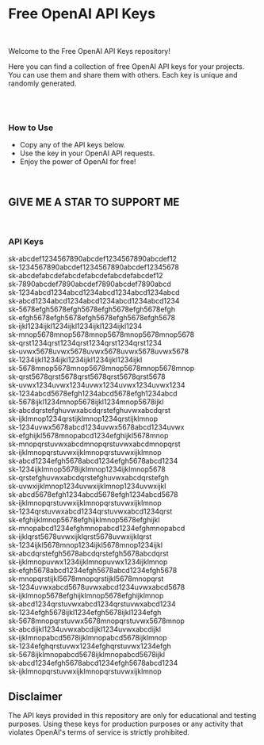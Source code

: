 # Free OpenAI API Keys
<br>
<p>Welcome to the Free OpenAI API Keys repository!</p>
<p>Here you can find a collection of free OpenAI API keys for your projects. You can use them and share them with others. Each key is unique and randomly generated.</p>
<br><br>
<h3>How to Use</h3>
<ul>
  <li>Copy any of the API keys below.</li>
  <li>Use the key in your OpenAI API requests.</li>
  <li>Enjoy the power of OpenAI for free!</li>
</ul>
<br>
<h2>GIVE ME A STAR TO SUPPORT ME</h2>
<br>
<h3>API Keys</h3>
sk-abcdef1234567890abcdef1234567890abcdef12<br>
sk-1234567890abcdef1234567890abcdef12345678<br>
sk-abcdefabcdefabcdefabcdefabcdefabcdef12<br>
sk-7890abcdef7890abcdef7890abcdef7890abcd<br>
sk-1234abcd1234abcd1234abcd1234abcd1234abcd<br>
sk-abcd1234abcd1234abcd1234abcd1234abcd1234<br>
sk-5678efgh5678efgh5678efgh5678efgh5678efgh<br>
sk-efgh5678efgh5678efgh5678efgh5678efgh5678<br>
sk-ijkl1234ijkl1234ijkl1234ijkl1234ijkl1234<br>
sk-mnop5678mnop5678mnop5678mnop5678mnop5678<br>
sk-qrst1234qrst1234qrst1234qrst1234qrst1234<br>
sk-uvwx5678uvwx5678uvwx5678uvwx5678uvwx5678<br>
sk-1234ijkl1234ijkl1234ijkl1234ijkl1234ijkl<br>
sk-5678mnop5678mnop5678mnop5678mnop5678mnop<br>
sk-qrst5678qrst5678qrst5678qrst5678qrst5678<br>
sk-uvwx1234uvwx1234uvwx1234uvwx1234uvwx1234<br>
sk-1234abcd5678efgh1234abcd5678efgh1234abcd<br>
sk-5678ijkl1234mnop5678ijkl1234mnop5678ijkl<br>
sk-abcdqrstefghuvwxabcdqrstefghuvwxabcdqrst<br>
sk-ijklmnop1234qrstijklmnop1234qrstijklmnop<br>
sk-1234uvwx5678abcd1234uvwx5678abcd1234uvwx<br>
sk-efghijkl5678mnopabcd1234efghijkl5678mnop<br>
sk-mnopqrstuvwxabcdmnopqrstuvwxabcdmnopqrst<br>
sk-ijklmnopqrstuvwxijklmnopqrstuvwxijklmnop<br>
sk-abcd1234efgh5678abcd1234efgh5678abcd1234<br>
sk-1234ijklmnop5678ijklmnop1234ijklmnop5678<br>
sk-qrstefghuvwxabcdqrstefghuvwxabcdqrstefgh<br>
sk-uvwxijklmnop1234uvwxijklmnop1234uvwxijkl<br>
sk-abcd5678efgh1234abcd5678efgh1234abcd5678<br>
sk-ijklmnopqrstuvwxijklmnopqrstuvwxijklmnop<br>
sk-1234qrstuvwxabcd1234qrstuvwxabcd1234qrst<br>
sk-efghijklmnop5678efghijklmnop5678efghijkl<br>
sk-mnopabcd1234efghmnopabcd1234efghmnopabcd<br>
sk-ijklqrst5678uvwxijklqrst5678uvwxijklqrst<br>
sk-1234ijkl5678mnop1234ijkl5678mnop1234ijkl<br>
sk-abcdqrstefgh5678abcdqrstefgh5678abcdqrst<br>
sk-ijklmnopuvwx1234ijklmnopuvwx1234ijklmnop<br>
sk-efgh5678abcd1234efgh5678abcd1234efgh5678<br>
sk-mnopqrstijkl5678mnopqrstijkl5678mnopqrst<br>
sk-1234uvwxabcd5678uvwxabcd1234uvwxabcd5678<br>
sk-ijklmnop5678efghijklmnop5678efghijklmnop<br>
sk-abcd1234qrstuvwxabcd1234qrstuvwxabcd1234<br>
sk-1234efgh5678ijkl1234efgh5678ijkl1234efgh<br>
sk-5678mnopqrstuvwx5678mnopqrstuvwx5678mnop<br>
sk-abcdijkl1234uvwxabcdijkl1234uvwxabcdijkl<br>
sk-ijklmnopabcd5678ijklmnopabcd5678ijklmnop<br>
sk-1234efghqrstuvwx1234efghqrstuvwx1234efgh<br>
sk-5678ijklmnopabcd5678ijklmnopabcd5678ijkl<br>
sk-abcd1234efgh5678abcd1234efgh5678abcd1234<br>
sk-ijklmnopqrstuvwxijklmnopqrstuvwxijklmnop<br>

<h2>Disclaimer</h2>
<p>The API keys provided in this repository are only for educational and testing purposes. Using these keys for production purposes or any activity that violates OpenAI's terms of service is strictly prohibited.</p>

